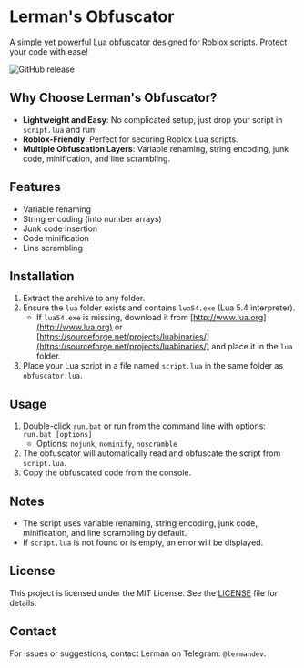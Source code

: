 # Lerman's Obfuscator

A simple yet powerful Lua obfuscator designed for Roblox scripts. Protect your code with ease!

![GitHub release](https://img.shields.io/github/v/release/LERMANOBFUSCATOR/LermansObfuscator?label=version)

## Why Choose Lerman's Obfuscator?
- **Lightweight and Easy**: No complicated setup, just drop your script in `script.lua` and run!
- **Roblox-Friendly**: Perfect for securing Roblox Lua scripts.
- **Multiple Obfuscation Layers**: Variable renaming, string encoding, junk code, minification, and line scrambling.

## Features
- Variable renaming
- String encoding (into number arrays)
- Junk code insertion
- Code minification
- Line scrambling

## Installation
1. Extract the archive to any folder.
2. Ensure the `lua` folder exists and contains `lua54.exe` (Lua 5.4 interpreter).
   - If `lua54.exe` is missing, download it from [http://www.lua.org](http://www.lua.org) or [https://sourceforge.net/projects/luabinaries/](https://sourceforge.net/projects/luabinaries/) and place it in the `lua` folder.
3. Place your Lua script in a file named `script.lua` in the same folder as `obfuscator.lua`.

## Usage
1. Double-click `run.bat` or run from the command line with options: `run.bat [options]`
   - Options: `nojunk`, `nominify`, `noscramble`
2. The obfuscator will automatically read and obfuscate the script from `script.lua`.
3. Copy the obfuscated code from the console.

## Notes
- The script uses variable renaming, string encoding, junk code, minification, and line scrambling by default.
- If `script.lua` is not found or is empty, an error will be displayed.

## License
This project is licensed under the MIT License. See the [LICENSE](LICENSE) file for details.

## Contact
For issues or suggestions, contact Lerman on Telegram: `@lermandev`.
